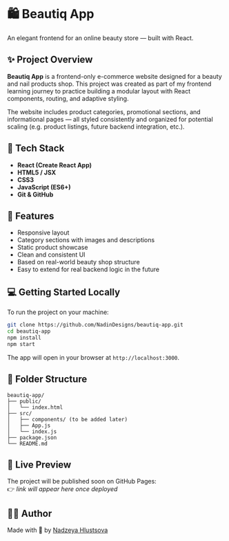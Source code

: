# 🛍️ Beautiq App

An elegant frontend for an online beauty store — built with React.

## ✨ Project Overview

**Beautiq App** is a frontend-only e-commerce website designed for a beauty and nail products shop. This project was created as part of my frontend learning journey to practice building a modular layout with React components, routing, and adaptive styling.

The website includes product categories, promotional sections, and informational pages — all styled consistently and organized for potential scaling (e.g. product listings, future backend integration, etc.).

## 🔧 Tech Stack

- **React (Create React App)**
- **HTML5 / JSX**
- **CSS3**
- **JavaScript (ES6+)**
- **Git & GitHub**

## 📸 Features

- Responsive layout
- Category sections with images and descriptions
- Static product showcase
- Clean and consistent UI
- Based on real-world beauty shop structure
- Easy to extend for real backend logic in the future

## 💻 Getting Started Locally

To run the project on your machine:

```bash
git clone https://github.com/NadinDesigns/beautiq-app.git
cd beautiq-app
npm install
npm start
```

The app will open in your browser at `http://localhost:3000`.

## 📁 Folder Structure

```
beautiq-app/
├── public/
│   └── index.html
├── src/
│   ├── components/ (to be added later)
│   ├── App.js
│   └── index.js
├── package.json
└── README.md
```

## 📍 Live Preview

The project will be published soon on GitHub Pages:  
👉 *link will appear here once deployed*

## 🙋‍♀️ Author

Made with 💅 by [Nadzeya Hlustsova](https://www.linkedin.com/in/nadin-designs-8a9053356)
